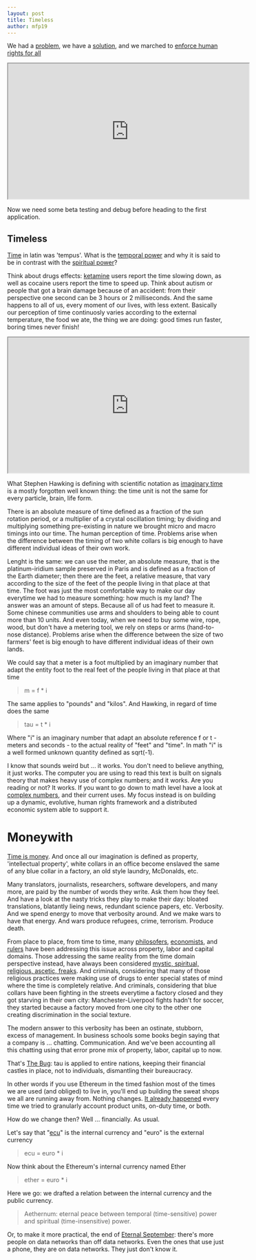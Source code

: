 ```yaml
---
layout: post
title: Timeless
author: mfp19
---
```


We had a [problem](http://mfp19.github.io/2015/08/24/Integrity.html), we have a [solution](http://mfp19.github.io/2015/12/15/Solution.html), and we marched to [enforce human rights for all](http://mfp19.github.io/2015/12/17/Constitution.html) 

<iframe width="560" height="315" src="https://www.youtube.com/embed/wyLjbMBpGDA">Louis Armstrong - When The Saints Go Marching In</iframe>

Now we need some beta testing and debug before heading to the first application. 

## Timeless 

[Time](https://en.wikipedia.org/wiki/Time) in latin was 'tempus'. What is the [temporal power](https://en.wikipedia.org/wiki/Temporal_power) and why it is said to be in contrast with the [spiritual power](https://en.wikipedia.org/wiki/Temporal_power_%28papal%29)? 

Think about drugs effects: [ketamine](https://en.wikipedia.org/wiki/Ketamine) users report the time slowing down, as well as cocaine users report the time to speed up. Think about autism or people that got a brain damage because of an accident: from their perspective one second can be 3 hours or 2 milliseconds. 
And the same happens to all of us, every moment of our lives, with less extent. Basically our perception of time continuosly varies according to the external temperature, the food we ate, the thing we are doing: good times run faster, boring times never finish! 

<iframe width="560" height="315" src="https://www.youtube.com/embed/T8y5EXFMD4s">Stephen Hawking about Imaginary Time</iframe>

What Stephen Hawking is defining with scientific notation as [imaginary time](https://en.wikipedia.org/wiki/Imaginary_time) is a mostly forgotten well known thing: the time unit is not the same for every particle, brain, life form. 

There is an absolute measure of time defined as a fraction of the sun rotation period, or a multiplier of a crystal oscillation timing; by dividing and multiplying something pre-existing in nature we brought micro and macro timings into our time. The human perception of time. Problems arise when the difference between the timing of two white collars is big enough to have different individual ideas of their own work. 

Lenght is the same: we can use the meter, an absolute measure, that is the platinum-iridium sample preserved in Paris and is defined as a fraction of the Earth diameter; then there are the feet, a relative measure, that vary according to the size of the feet of the people living in that place at that time. 
The foot was just the most comfortable way to make our day everytime we had to measure something: how much is my land? The answer was an amount of steps. Because all of us had feet to measure it. Some chinese communities use arms and shoulders to being able to count more than 10 units. And even today, when we need to buy some wire, rope, wood, but don't have a metering tool, we rely on steps or arms (hand-to-nose distance). Problems arise when the difference between the size of two farmers' feet is big enough to have different individual ideas of their own lands. 

We could say that a meter is a foot multiplied by an imaginary number that adapt the entity foot to the real feet of the people living in that place at that time

> m = f * i 

The same applies to "pounds" and "kilos". And Hawking, in regard of time does the same

> tau = t * i

Where "i" is an imaginary number that adapt an absolute reference f or t - meters and seconds - to the actual reality of "feet" and "time". In math "i" is a well formed unknown quantity defined as sqrt(-1). 

I know that sounds weird but ... it works. You don't need to believe anything, it just works. The computer you are using to read this text is built on signals theory that makes heavy use of complex numbers; and it works. Are you reading or not? It works. 
If you want to go down to math level have a look at [complex numbers](https://en.wikipedia.org/wiki/Complex_number), and their current uses. 
My focus instead is on building up a dynamic, evolutive, human rights framework and a distributed economic system able to support it. 

# Moneywith

[Time is money](https://en.wikipedia.org/wiki/Time_value_of_money). And once all our imagination is defined as property, 'intellectual property', white collars in an office become enslaved the same of any blue collar in a factory, an old style laundry, McDonalds, etc. 

Many translators, journalists, researchers, software developers, and many more, are paid by the number of words they write. Ask them how they feel. 
And have a look at the nasty tricks they play to make their day: bloated translations, blatantly lieing news, redundant science papers, etc. Verbosity. 
And we spend energy to move that verbosity around. And we make wars to have that energy. And wars produce refugees, crime, terrorism. Produce death. 

From place to place, from time to time, many [philosofers](https://en.wikipedia.org/wiki/Jean-Jacques_Rousseau), [economists](https://en.wikipedia.org/wiki/Karl_Marx), and [rulers](https://en.wikipedia.org/wiki/Joseph_Stalin) have been addressing this issue across property, labor and capital domains. 
Those addressing the same reality from the time domain perspective instead, have always been considered [mystic, spiritual, religious, ascetic, freaks](https://en.wikipedia.org/wiki/George_Gurdjieff). And criminals, considering that many of those religious practices were making use of drugs to enter special states of mind where the time is completely relative. And criminals, considering that blue collars have been fighting in the streets everytime a factory closed and they got starving in their own city: Manchester-Liverpool fights hadn't for soccer, they started because a factory moved from one city to the other one creating discrimination in the social texture. 

The modern answer to this verbosity has been an ostinate, stubborn, excess of management. In business schools some books begin saying that a company is ... chatting. Communication. And we've been accounting all this chatting using that error prone mix of property, labor, capital up to now. 

That's [The Bug](https://en.wikipedia.org/wiki/Bretton_Woods_system#The_Bretton_Woods_system_after_the_2008_crisis): tau is applied to entire nations, keeping their financial castles in place, not to individuals, dismantling their bureaucracy. 

In other words if you use Ethereum in the timed fashion most of the times we are used (and obliged) to live in, you'll end up building the sweat shops we all are running away from. Nothing changes. [It already happened](https://en.wikipedia.org/wiki/Scientific_management) every time we tried to granularly account product units, on-duty time, or both. 

How do we change then? Well ... financially. As usual. 

Let's say that "[ecu](https://en.wikipedia.org/wiki/European_Currency_Unit)" is the internal currency and "euro" is the external currency

> ecu = euro * i

Now think about the Ethereum's internal currency named Ether

> ether = euro * i

Here we go: we drafted a relation between the internal currency and the public currency.

> Aethernum: eternal peace between temporal (time-sensitive) power and spiritual (time-insensitive) power. 

Or, to make it more practical, the end of [Eternal September](https://en.wikipedia.org/wiki/Eternal_September): there's more people on data networks than off data networks. Even the ones that use just a phone, they are on data networks. They just don't know it. 

